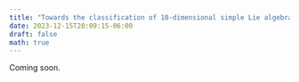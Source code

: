 ```yaml
---
title: "Towards the classification of 10-dimensional simple Lie algebras over GF(2)"
date: 2023-12-15T20:09:15-06:00
draft: false
math: true
---
```


Coming soon.
